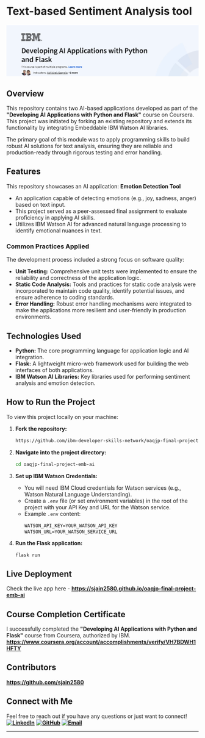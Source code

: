 # Text-based Sentiment Analysis tool
![Text-based Sentiment Analysis tool](./assets/IBM_Course.png)

## Overview

This repository contains two AI-based applications developed as part of the **"Developing AI Applications with Python and Flask"** course on Coursera. This project was initiated by forking an existing repository and extends its functionality by integrating Embeddable IBM Watson AI libraries.

The primary goal of this module was to apply programming skills to build robust AI solutions for text analysis, ensuring they are reliable and production-ready through rigorous testing and error handling.

## Features
This repository showcases an AI application:
**Emotion Detection Tool**
* An application capable of detecting emotions (e.g., joy, sadness, anger) based on text input.
* This project served as a peer-assessed final assignment to evaluate proficiency in applying AI skills.
* Utilizes IBM Watson AI for advanced natural language processing to identify emotional nuances in text.

### Common Practices Applied
The development process included a strong focus on software quality:

* **Unit Testing:** Comprehensive unit tests were implemented to ensure the reliability and correctness of the application logic.
* **Static Code Analysis:** Tools and practices for static code analysis were incorporated to maintain code quality, identify potential issues, and ensure adherence to coding standards.
* **Error Handling:** Robust error handling mechanisms were integrated to make the applications more resilient and user-friendly in production environments.

## Technologies Used

* **Python:** The core programming language for application logic and AI integration.
* **Flask:** A lightweight micro-web framework used for building the web interfaces of both applications.
* **IBM Watson AI Libraries:** Key libraries used for performing sentiment analysis and emotion detection.
    
## How to Run the Project
To view this project locally on your machine:
1.  **Fork the repository:**
    ```bash
    https://github.com/ibm-developer-skills-network/oaqjp-final-project-emb-ai
    ```
    
2.  **Navigate into the project directory:**
    ```bash
    cd oaqjp-final-project-emb-ai
    ```
    
3.  **Set up IBM Watson Credentials:**
    * You will need IBM Cloud credentials for Watson services (e.g., Watson Natural Language Understanding).
    * Create a `.env` file (or set environment variables) in the root of the project with your API Key and URL for the Watson service.
    * Example `.env` content:
        ```
        WATSON_API_KEY=YOUR_WATSON_API_KEY
        WATSON_URL=YOUR_WATSON_SERVICE_URL
        ```

4.  **Run the Flask application:**
    ```bash
    flask run
    ```

## Live Deployment
Check the live app here - **https://sjain2580.github.io/oaqjp-final-project-emb-ai**

## Course Completion Certificate
I successfully completed the **"Developing AI Applications with Python and Flask"** course from Coursera, authorized by IBM.
**https://www.coursera.org/account/accomplishments/verify/VH7BDWH1HFTY**

## Contributors
**https://github.com/sjain2580**

## Connect with Me
Feel free to reach out if you have any questions or just want to connect!
**[![LinkedIn](https://img.shields.io/badge/-LinkedIn-0A66C2?style=flat-square&logo=linkedin&logoColor=white)](https://www.linkedin.com/in/sjain04/)**
**[![GitHub](https://img.shields.io/badge/-GitHub-181717?style=flat-square&logo=github&logoColor=white)](https://github.com/sjain2580)**
**[![Email](https://img.shields.io/badge/-Email-D14836?style=flat-square&logo=gmail&logoColor=white)](mailto:sjain040395@gmail.com)**

---
